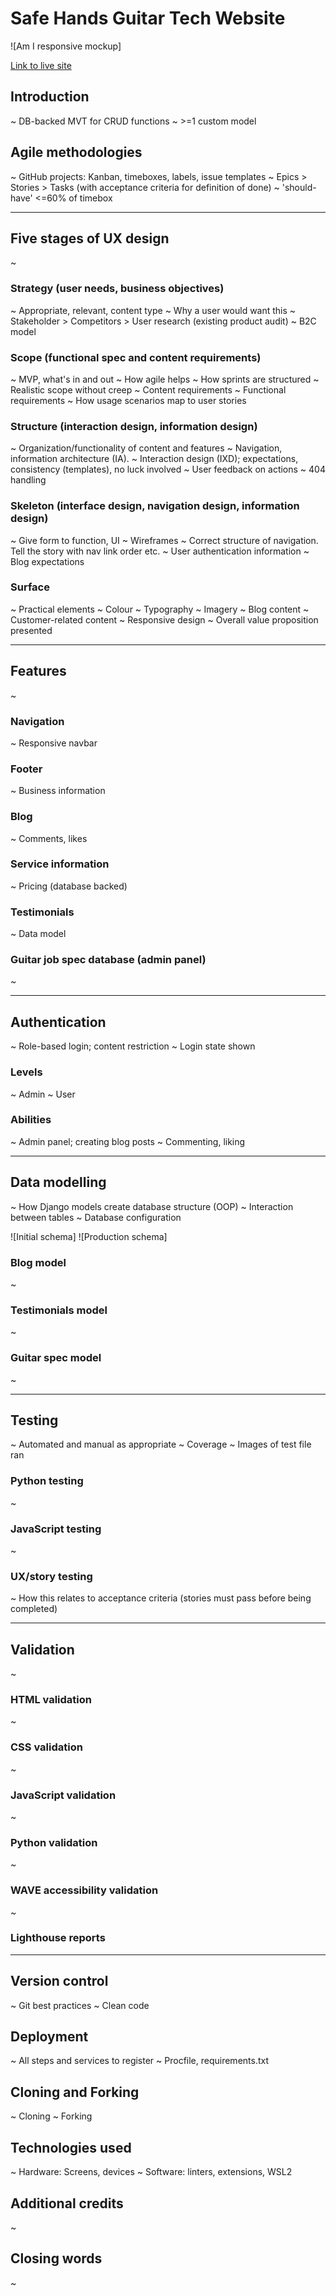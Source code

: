 # Safe Hands Guitar Tech Website

![Am I responsive mockup]

[Link to live site](#)

## Introduction

~ DB-backed MVT for CRUD functions
~ >=1 custom model

## Agile methodologies

~ GitHub projects: Kanban, timeboxes, labels, issue templates
~ Epics > Stories > Tasks (with acceptance criteria for definition of done)
~ 'should-have' <=60% of timebox

---

## Five stages of UX design

~

### Strategy (user needs, business objectives)

~ Appropriate, relevant, content type
~ Why a user would want this
~ Stakeholder > Competitors > User research (existing product audit)
~ B2C model

### Scope (functional spec and content requirements)

~ MVP, what's in and out
~ How agile helps
~ How sprints are structured
~ Realistic scope without creep
~ Content requirements
~ Functional requirements
~ How usage scenarios map to user stories

### Structure (interaction design, information design)

~ Organization/functionality of content and features
~ Navigation, information architecture (IA).
~ Interaction design (IXD); expectations, consistency (templates), no luck involved
~ User feedback on actions
~ 404 handling

### Skeleton (interface design, navigation design, information design)

~ Give form to function, UI
~ Wireframes
~ Correct structure of navigation. Tell the story with nav link order etc.
~ User authentication information
~ Blog expectations

### Surface

~ Practical elements
~ Colour
~ Typography
~ Imagery
~ Blog content
~ Customer-related content
~ Responsive design
~ Overall value proposition presented

---

## Features

~

### Navigation

~ Responsive navbar

### Footer

~ Business information

### Blog

~ Comments, likes

### Service information

~ Pricing (database backed)

### Testimonials

~ Data model

### Guitar job spec database (admin panel)

~

---

## Authentication

~ Role-based login; content restriction
~ Login state shown

### Levels

~ Admin
~ User

### Abilities

~ Admin panel; creating blog posts
~ Commenting, liking

---

## Data modelling

~ How Django models create database structure (OOP)
~ Interaction between tables
~ Database configuration

![Initial schema]
![Production schema]

### Blog model

~

### Testimonials model

~

### Guitar spec model

~

---

## Testing

~ Automated and manual as appropriate
~ Coverage
~ Images of test file ran

### Python testing

~

### JavaScript testing

~

### UX/story testing

~ How this relates to acceptance criteria (stories must pass before being completed)

---

## Validation

~

### HTML validation

~

### CSS validation

~

### JavaScript validation

~

### Python validation

~

### WAVE accessibility validation

~

### Lighthouse reports

---

## Version control

~ Git best practices
~ Clean code

## Deployment

~ All steps and services to register
~ Procfile, requirements.txt

## Cloning and Forking

~ Cloning
~ Forking

## Technologies used

~ Hardware: Screens, devices
~ Software: linters, extensions, WSL2

## Additional credits

~

## Closing words

~
